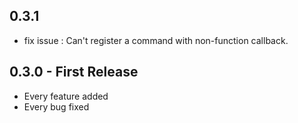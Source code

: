 ## 0.3.1
* fix issue : Can't register a command with non-function callback.

## 0.3.0 - First Release
* Every feature added
* Every bug fixed

